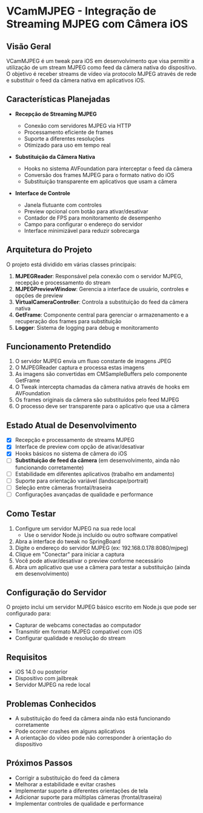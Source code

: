 # VCamMJPEG - Integração de Streaming MJPEG com Câmera iOS

## Visão Geral
VCamMJPEG é um tweak para iOS em desenvolvimento que visa permitir a utilização de um stream MJPEG como feed da câmera nativa do dispositivo. O objetivo é receber streams de vídeo via protocolo MJPEG através de rede e substituir o feed da câmera nativa em aplicativos iOS.

## Características Planejadas
- **Recepção de Streaming MJPEG**
  - Conexão com servidores MJPEG via HTTP
  - Processamento eficiente de frames
  - Suporte a diferentes resoluções
  - Otimizado para uso em tempo real

- **Substituição da Câmera Nativa**
  - Hooks no sistema AVFoundation para interceptar o feed da câmera
  - Conversão dos frames MJPEG para o formato nativo do iOS
  - Substituição transparente em aplicativos que usam a câmera

- **Interface de Controle**
  - Janela flutuante com controles
  - Preview opcional com botão para ativar/desativar
  - Contador de FPS para monitoramento de desempenho
  - Campo para configurar o endereço do servidor
  - Interface minimizável para reduzir sobrecarga

## Arquitetura do Projeto
O projeto está dividido em várias classes principais:

1. **MJPEGReader**: Responsável pela conexão com o servidor MJPEG, recepção e processamento do stream
2. **MJPEGPreviewWindow**: Gerencia a interface de usuário, controles e opções de preview
3. **VirtualCameraController**: Controla a substituição do feed da câmera nativa
4. **GetFrame**: Componente central para gerenciar o armazenamento e a recuperação dos frames para substituição
5. **Logger**: Sistema de logging para debug e monitoramento

## Funcionamento Pretendido
1. O servidor MJPEG envia um fluxo constante de imagens JPEG
2. O MJPEGReader captura e processa estas imagens
3. As imagens são convertidas em CMSampleBuffers pelo componente GetFrame
4. O Tweak intercepta chamadas da câmera nativa através de hooks em AVFoundation
5. Os frames originais da câmera são substituídos pelo feed MJPEG
6. O processo deve ser transparente para o aplicativo que usa a câmera

## Estado Atual de Desenvolvimento
- [x] Recepção e processamento de streams MJPEG
- [x] Interface de preview com opção de ativar/desativar
- [x] Hooks básicos no sistema de câmera do iOS
- [ ] **Substituição de feed da câmera** (em desenvolvimento, ainda não funcionando corretamente)
- [ ] Estabilidade em diferentes aplicativos (trabalho em andamento)
- [ ] Suporte para orientação variável (landscape/portrait)
- [ ] Seleção entre câmeras frontal/traseira
- [ ] Configurações avançadas de qualidade e performance

## Como Testar
1. Configure um servidor MJPEG na sua rede local
   - Use o servidor Node.js incluído ou outro software compatível
2. Abra a interface do tweak no SpringBoard
3. Digite o endereço do servidor MJPEG (ex: 192.168.0.178:8080/mjpeg)
4. Clique em "Conectar" para iniciar a captura
5. Você pode ativar/desativar o preview conforme necessário
6. Abra um aplicativo que use a câmera para testar a substituição (ainda em desenvolvimento)

## Configuração do Servidor
O projeto inclui um servidor MJPEG básico escrito em Node.js que pode ser configurado para:
- Capturar de webcams conectadas ao computador
- Transmitir em formato MJPEG compatível com iOS
- Configurar qualidade e resolução do stream

## Requisitos
- iOS 14.0 ou posterior
- Dispositivo com jailbreak
- Servidor MJPEG na rede local

## Problemas Conhecidos
- A substituição do feed da câmera ainda não está funcionando corretamente
- Pode ocorrer crashes em alguns aplicativos
- A orientação do vídeo pode não corresponder à orientação do dispositivo

## Próximos Passos
- Corrigir a substituição do feed da câmera
- Melhorar a estabilidade e evitar crashes
- Implementar suporte a diferentes orientações de tela
- Adicionar suporte para múltiplas câmeras (frontal/traseira)
- Implementar controles de qualidade e performance
